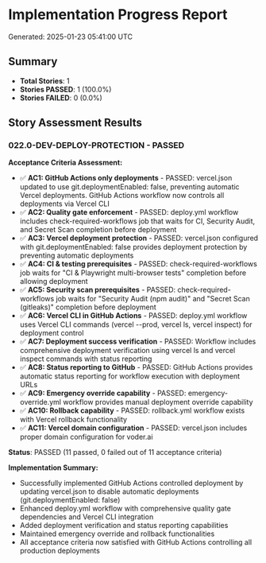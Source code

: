 # Implementation Progress Report

Generated: 2025-01-23 05:41:00 UTC

## Summary

- **Total Stories**: 1
- **Stories PASSED**: 1 (100.0%)
- **Stories FAILED**: 0 (0.0%)

## Story Assessment Results

### 022.0-DEV-DEPLOY-PROTECTION - PASSED

**Acceptance Criteria Assessment:**

- ✅ **AC1: GitHub Actions only deployments** - PASSED: vercel.json updated to use git.deploymentEnabled: false, preventing automatic Vercel deployments. GitHub Actions workflow now controls all deployments via Vercel CLI
- ✅ **AC2: Quality gate enforcement** - PASSED: deploy.yml workflow includes check-required-workflows job that waits for CI, Security Audit, and Secret Scan completion before deployment
- ✅ **AC3: Vercel deployment protection** - PASSED: vercel.json configured with git.deploymentEnabled: false provides deployment protection by preventing automatic deployments
- ✅ **AC4: CI & testing prerequisites** - PASSED: check-required-workflows job waits for "CI & Playwright multi-browser tests" completion before allowing deployment
- ✅ **AC5: Security scan prerequisites** - PASSED: check-required-workflows job waits for "Security Audit (npm audit)" and "Secret Scan (gitleaks)" completion before deployment
- ✅ **AC6: Vercel CLI in GitHub Actions** - PASSED: deploy.yml workflow uses Vercel CLI commands (vercel --prod, vercel ls, vercel inspect) for deployment control
- ✅ **AC7: Deployment success verification** - PASSED: Workflow includes comprehensive deployment verification using vercel ls and vercel inspect commands with status reporting
- ✅ **AC8: Status reporting to GitHub** - PASSED: GitHub Actions provides automatic status reporting for workflow execution with deployment URLs
- ✅ **AC9: Emergency override capability** - PASSED: emergency-override.yml workflow provides manual deployment override capability
- ✅ **AC10: Rollback capability** - PASSED: rollback.yml workflow exists with Vercel rollback functionality
- ✅ **AC11: Vercel domain configuration** - PASSED: vercel.json includes proper domain configuration for voder.ai

**Status**: PASSED (11 passed, 0 failed out of 11 acceptance criteria)

**Implementation Summary:**
- Successfully implemented GitHub Actions controlled deployment by updating vercel.json to disable automatic deployments (git.deploymentEnabled: false)
- Enhanced deploy.yml workflow with comprehensive quality gate dependencies and Vercel CLI integration
- Added deployment verification and status reporting capabilities
- Maintained emergency override and rollback functionalities
- All acceptance criteria now satisfied with GitHub Actions controlling all production deployments
